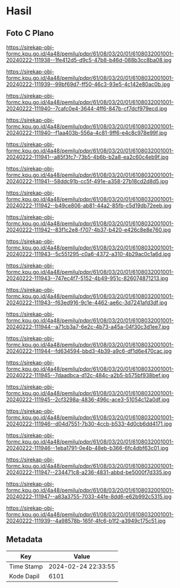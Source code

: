 # Hasil

## Foto C Plano

https://sirekap-obj-formc.kpu.go.id/4a48/pemilu/pdpr/61/08/03/20/01/6108032001001-20240222-111938--1fe412d5-d9c5-47b8-b46d-088b3cc8ba08.jpg

https://sirekap-obj-formc.kpu.go.id/4a48/pemilu/pdpr/61/08/03/20/01/6108032001001-20240222-111939--99bf69d7-ff50-46c3-93e5-4c142e80ac0b.jpg

https://sirekap-obj-formc.kpu.go.id/4a48/pemilu/pdpr/61/08/03/20/01/6108032001001-20240222-111940--7cafc0e4-3644-4ff6-847b-cf7dcf979ecd.jpg

https://sirekap-obj-formc.kpu.go.id/4a48/pemilu/pdpr/61/08/03/20/01/6108032001001-20240222-111940--f1aa403b-556a-4c81-9ff6-e4c8c978e99f.jpg

https://sirekap-obj-formc.kpu.go.id/4a48/pemilu/pdpr/61/08/03/20/01/6108032001001-20240222-111941--a85f3fc7-73b5-4b6b-b2a8-ea2c60c4eb9f.jpg

https://sirekap-obj-formc.kpu.go.id/4a48/pemilu/pdpr/61/08/03/20/01/6108032001001-20240222-111941--58ddc91b-cc5f-491e-a358-27b18cd2d8d5.jpg

https://sirekap-obj-formc.kpu.go.id/4a48/pemilu/pdpr/61/08/03/20/01/6108032001001-20240222-111942--b49ce806-ab81-44a2-85fb-c5d19db72eeb.jpg

https://sirekap-obj-formc.kpu.go.id/4a48/pemilu/pdpr/61/08/03/20/01/6108032001001-20240222-111942--83f1c2e8-f707-4b37-b420-e426c8e8e760.jpg

https://sirekap-obj-formc.kpu.go.id/4a48/pemilu/pdpr/61/08/03/20/01/6108032001001-20240222-111943--5c551295-c0a6-4372-a310-4b29ac0c1a6d.jpg

https://sirekap-obj-formc.kpu.go.id/4a48/pemilu/pdpr/61/08/03/20/01/6108032001001-20240222-111943--747ec4f7-5152-4b49-951c-826074871213.jpg

https://sirekap-obj-formc.kpu.go.id/4a48/pemilu/pdpr/61/08/03/20/01/6108032001001-20240222-111943--f63ed916-9c1e-4462-ae6c-3d7241afd3df.jpg

https://sirekap-obj-formc.kpu.go.id/4a48/pemilu/pdpr/61/08/03/20/01/6108032001001-20240222-111944--a71cb3a7-6e2c-4b73-a45a-04f30c3d1ee7.jpg

https://sirekap-obj-formc.kpu.go.id/4a48/pemilu/pdpr/61/08/03/20/01/6108032001001-20240222-111944--fd634594-bbd3-4b39-a9c6-df1d6e470cac.jpg

https://sirekap-obj-formc.kpu.go.id/4a48/pemilu/pdpr/61/08/03/20/01/6108032001001-20240222-111945--7daadbca-d12c-484c-a2b5-b575bf938bef.jpg

https://sirekap-obj-formc.kpu.go.id/4a48/pemilu/pdpr/61/08/03/20/01/6108032001001-20240222-111945--2cf3298a-4836-496c-ace3-51054c12a0df.jpg

https://sirekap-obj-formc.kpu.go.id/4a48/pemilu/pdpr/61/08/03/20/01/6108032001001-20240222-111946--d04d7551-7b30-4ccb-b533-4d0cb6dd4171.jpg

https://sirekap-obj-formc.kpu.go.id/4a48/pemilu/pdpr/61/08/03/20/01/6108032001001-20240222-111946--1eba1791-0e4b-48eb-b366-6fc4dbf63c01.jpg

https://sirekap-obj-formc.kpu.go.id/4a48/pemilu/pdpr/61/08/03/20/01/6108032001001-20240222-111947--234471c8-a236-4831-abbd-be5000f7d335.jpg

https://sirekap-obj-formc.kpu.go.id/4a48/pemilu/pdpr/61/08/03/20/01/6108032001001-20240222-111947--a83a3755-7033-44fe-8dd6-e62b992c5315.jpg

https://sirekap-obj-formc.kpu.go.id/4a48/pemilu/pdpr/61/08/03/20/01/6108032001001-20240222-111939--4a98578b-165f-4fc6-b1f2-a3949c175c51.jpg


## Metadata

| Key        | Value               |
| ---------- | ------------------- |
| Time Stamp | 2024-02-24 22:33:55 |
| Kode Dapil | 6101                |



